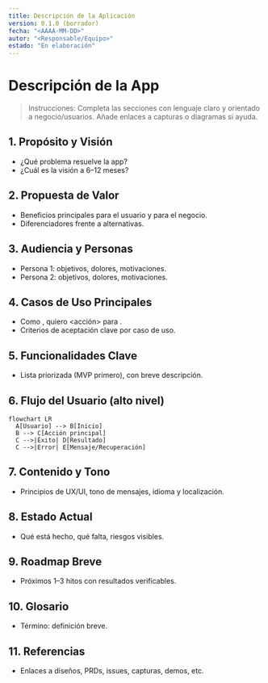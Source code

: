 ```yaml
---
title: Descripción de la Aplicación
version: 0.1.0 (borrador)
fecha: "<AAAA-MM-DD>"
autor: "<Responsable/Equipo>"
estado: "En elaboración"
---
```


# Descripción de la App

> Instrucciones: Completa las secciones con lenguaje claro y orientado a negocio/usuarios. Añade enlaces a capturas o diagramas si ayuda.

## 1. Propósito y Visión
- ¿Qué problema resuelve la app?
- ¿Cuál es la visión a 6–12 meses?

## 2. Propuesta de Valor
- Beneficios principales para el usuario y para el negocio.
- Diferenciadores frente a alternativas.

## 3. Audiencia y Personas
- Persona 1: objetivos, dolores, motivaciones.
- Persona 2: objetivos, dolores, motivaciones.

## 4. Casos de Uso Principales
- Como <tipo de usuario>, quiero <acción> para <resultado>.
- Criterios de aceptación clave por caso de uso.

## 5. Funcionalidades Clave
- Lista priorizada (MVP primero), con breve descripción.

## 6. Flujo del Usuario (alto nivel)
```mermaid
flowchart LR
  A[Usuario] --> B[Inicio]
  B --> C[Acción principal]
  C -->|Éxito| D[Resultado]
  C -->|Error| E[Mensaje/Recuperación]
```

## 7. Contenido y Tono
- Principios de UX/UI, tono de mensajes, idioma y localización.

## 8. Estado Actual
- Qué está hecho, qué falta, riesgos visibles.

## 9. Roadmap Breve
- Próximos 1–3 hitos con resultados verificables.

## 10. Glosario
- Término: definición breve.

## 11. Referencias
- Enlaces a diseños, PRDs, issues, capturas, demos, etc.

